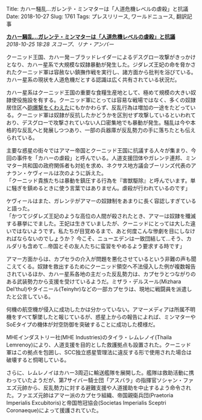 Title: カハー騒乱…ガレンテ・ミンマターは「人道危機レベルの虐殺」と抗議
Date: 2018-10-27
Slug: 1761
Tags: プレスリリース, ワールドニュース, 翻訳記事

<p class="lead"><strong><a href="https://community.eveonline.com/news/news-channels/world-news/kahah-uprisings-massacres-a-humanitarian-crisis-say-republic-and-federation-protestors/">カハー騒乱…ガレンテ・ミンマターは「人道危機レベルの虐殺」と抗議</a></strong><br/>
<em>2018-10-25 18:28 スコープ、リナ・アンバー</em></p>
<p>クーニッド王国、カハー発－ブラッドレイダーによるデスグロー攻撃がきっかけとなり、カハー星系で大規模な奴隷暴動が発生した。ジダレズ王妃の命を脅かされたクーニッド軍は容赦ない鎮撫作戦を実行し、諸方面から批判を浴びている。カハー星系の現状を人道危機だとする認識は広く共有されている状況だ。</p>
<p>カハー星系はクーニッド王国の重要な食糧生産地として、極めて規模の大きい奴隷使役施設を有する。クーニッド軍にとっては容易な戦場ではなく、多くの奴隷居住区へ<a href="https://community.eveonline.com/news/news-channels/world-news/kahah-casualties-in-the-millions-deathglow-drug-linked-to-attacks-queen-zidarez-injured-but-safe/">砲爆撃をくわえた</a>にもかかわらず、反乱行為は増加の一途をたどっている。クーニッド軍は奴隷が反抗したかどうかを区別せず攻撃しているといわれており、デスグローで攻撃されていない人口密集地でも暴動が発生。騒乱は今や本格的な反乱へと発展しつつあり、一部の兵器庫が反乱勢力の手に落ちたとも伝えられている。</p>
<p>主要な惑星の街々ではアマー帝国とクーニッド王国に抗議する人々が集まり、今回の事件を「カハーの虐殺」と呼んでいる。人道支援団体やガレンテ連邦、ミンマター共和国の政府関係者も対処を求め、ネクサス地方議会ブーリンズ代表のアナラン・ケヴィールは次のように訴えた。<br/>
「クーニッド貴族たちは暴動を鎮圧する行為を『害獣駆除』と呼んでいます。単に騒ぎを鎮めるときに使う言葉ではありません。虐殺が行われているのです」</p>
<p>ケヴィールはまた、ガレンテがアマーの奴隷制をあまりに長く容認しすぎていると語った。<br/>
「かつてジダレズ王妃のような高位の人間が殺されたとき、アマーは奴隷を殲滅する暴挙にでました。王妃は生きていましたが、クーニッドにとっては大した違いではないようです。私たちが目覚めるまで、あと何度こんな惨劇を目にしなければならないのでしょうか？ 今こそ、ニューエデンは一致団結して…そう、カルダリも含めて…帝国とその友人たちに蛮習をやめるよう要求する時です」</p>
<p>アマー方面からは、カプセラの介入が問題を悪化させているという非難の声も聞こえてくる。奴隷を救出するためにクーニッド領空へ不法侵入した例が複数報告されているほか、カハー星系各地の主だった反乱勢力は、カプセラとつながりのある武装勢力から支援を受けているようだ。ミザラ・デルスール(Mizhara Del’thul)やタイニール(Teinyhr)などの一部カプセラは、現地に戦闘員を派遣したと公言している。</p>
<p>何機の航空機が侵入に成功したかは分かっていない。アマーメディアは所属不明機をすべて撃墜したと報じているが、惑星上からの報告によれば、ミンマターやSoEタイプの機体が対空防御を突破することに成功した模様だ。</p>
<p>MHEインダストリー社(MHE Industries)のタイラ・レムレノイ(Thaila Lemrenoy)により、人道支援を目的とした救護拠点も設置された。クーニッド軍はこの拠点を包囲し、SCC独立惑星管理法に違反する形で使用された場合は破壊すると恫喝している。</p>
<p>さらに、レムレノイはカハー3周辺に輸送艦隊を展開した。艦隊は救助活動に携わっていたようだが、第7サイバー騎士団「アスバラ」の指揮官ソシャン・ファエズ元帥から、反乱勢力に対する避難支援や人道援助を中止するよう命令された。ファエズ元帥はアマー派のカプセラ組織、帝国親衛兵団(Praetoria Imperialis Excubitoris)と帝国笏冠協会(Societas Imperialis Sceptri Coronaeque)によって援護されていた。</p>

